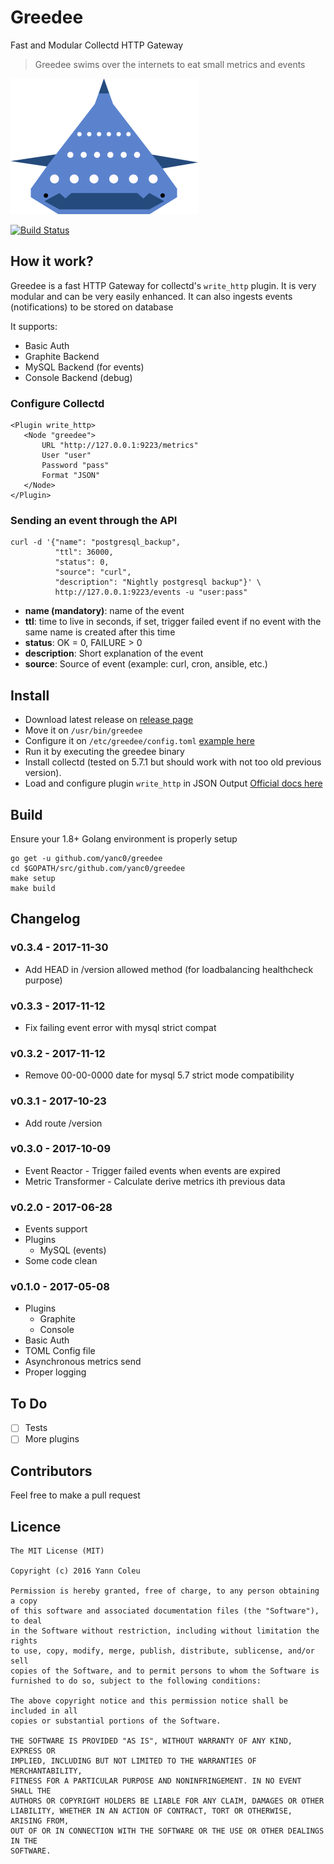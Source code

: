 # Greedee
Fast and Modular Collectd HTTP Gateway

> Greedee swims over the internets to eat small metrics and events

![greedy](greedee.png)

[![Build Status](https://travis-ci.org/yanc0/greedee.svg?branch=master)](https://travis-ci.org/yanc0/greedee)

## How it work?

Greedee is a fast HTTP Gateway for collectd's 
`write_http` plugin. It is very modular and can be very easily
enhanced. It can also ingests events (notifications) to be
stored on database

It supports:

* Basic Auth
* Graphite Backend
* MySQL Backend (for events)
* Console Backend (debug)

### Configure Collectd
```
<Plugin write_http>
   <Node "greedee">
       URL "http://127.0.0.1:9223/metrics"
       User "user"
       Password "pass"
       Format "JSON"
   </Node>
</Plugin>
```

### Sending an event through the API
```
curl -d '{"name": "postgresql_backup",
          "ttl": 36000,
          "status": 0,
          "source": "curl",
          "description": "Nightly postgresql backup"}' \
          http://127.0.0.1:9223/events -u "user:pass"
```

* **name (mandatory)**: name of the event
* **ttl**: time to live in seconds, if set, trigger failed event if no event with the same name is created after this time
* **status**: OK = 0, FAILURE > 0
* **description**: Short explanation of the event
* **source**: Source of event (example: curl, cron, ansible, etc.)

## Install

* Download latest release on [release page]("https://github.com/yanc0/collectd-http-server/releases")
* Move it on `/usr/bin/greedee`
* Configure it on `/etc/greedee/config.toml` [example here](config.toml)
* Run it by executing the greedee binary
* Install collectd (tested on 5.7.1 but should work with not 
too old previous version).
* Load and configure plugin `write_http` in JSON
Output [Official docs here](https://collectd.org/wiki/index.php/Plugin:Write_HTTP#JSON_Example)

## Build

Ensure your 1.8+ Golang environment is properly setup

```
go get -u github.com/yanc0/greedee
cd $GOPATH/src/github.com/yanc0/greedee
make setup
make build
```
## Changelog

### v0.3.4 - 2017-11-30

* Add HEAD in /version allowed method (for loadbalancing healthcheck
purpose)

### v0.3.3 - 2017-11-12

* Fix failing event error with mysql strict compat

### v0.3.2 - 2017-11-12

* Remove 00-00-0000 date for mysql 5.7 strict mode compatibility

### v0.3.1 - 2017-10-23

* Add route /version

### v0.3.0 - 2017-10-09

* Event Reactor - Trigger failed events when events are expired
* Metric Transformer - Calculate derive metrics ith previous data


### v0.2.0 - 2017-06-28

* Events support
* Plugins
  * MySQL (events)
* Some code clean

### v0.1.0 - 2017-05-08

* Plugins
  * Graphite
  * Console
* Basic Auth
* TOML Config file
* Asynchronous metrics send
* Proper logging

## To Do

- [ ] Tests
- [ ] More plugins

## Contributors

Feel free to make a pull request

## Licence

```
The MIT License (MIT)

Copyright (c) 2016 Yann Coleu

Permission is hereby granted, free of charge, to any person obtaining a copy
of this software and associated documentation files (the "Software"), to deal
in the Software without restriction, including without limitation the rights
to use, copy, modify, merge, publish, distribute, sublicense, and/or sell
copies of the Software, and to permit persons to whom the Software is
furnished to do so, subject to the following conditions:

The above copyright notice and this permission notice shall be included in all
copies or substantial portions of the Software.

THE SOFTWARE IS PROVIDED "AS IS", WITHOUT WARRANTY OF ANY KIND, EXPRESS OR
IMPLIED, INCLUDING BUT NOT LIMITED TO THE WARRANTIES OF MERCHANTABILITY,
FITNESS FOR A PARTICULAR PURPOSE AND NONINFRINGEMENT. IN NO EVENT SHALL THE
AUTHORS OR COPYRIGHT HOLDERS BE LIABLE FOR ANY CLAIM, DAMAGES OR OTHER
LIABILITY, WHETHER IN AN ACTION OF CONTRACT, TORT OR OTHERWISE, ARISING FROM,
OUT OF OR IN CONNECTION WITH THE SOFTWARE OR THE USE OR OTHER DEALINGS IN THE
SOFTWARE.
```

